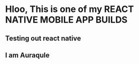 # Hloo, This is one of my REACT NATIVE MOBILE APP BUILDS

## Testing out react native

## I am Auraqule
